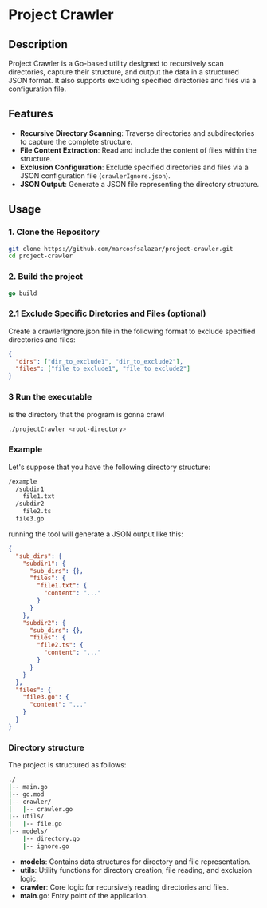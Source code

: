# Project Crawler

## Description
Project Crawler is a Go-based utility designed to recursively scan directories, capture their structure, and output the data in a structured JSON format. It also supports excluding specified directories and files via a configuration file.

## Features
- **Recursive Directory Scanning**: Traverse directories and subdirectories to capture the complete structure.
- **File Content Extraction**: Read and include the content of files within the structure.
- **Exclusion Configuration**: Exclude specified directories and files via a JSON configuration file (`crawlerIgnore.json`).
- **JSON Output**: Generate a JSON file representing the directory structure.

## Usage


### 1. Clone the Repository
```sh
git clone https://github.com/marcosfsalazar/project-crawler.git
cd project-crawler
```

### 2. Build the project
```go
go build
```

### 2.1 Exclude Specific Diretories and Files (optional)

Create a crawlerIgnore.json file in the following format to exclude specified directories and files:
```json
{
  "dirs": ["dir_to_exclude1", "dir_to_exclude2"],
  "files": ["file_to_exclude1", "file_to_exclude2"]
}
```

### 3 Run the executable
<root-directory> is the directory that the program is gonna crawl
```sh
./projectCrawler <root-directory>
```

### Example

Let's suppose that you have the following directory structure:
```sh
/example
  /subdir1
    file1.txt
  /subdir2
    file2.ts
  file3.go
```

running the tool will generate a JSON output like this:

```json
{
  "sub_dirs": {
    "subdir1": {
      "sub_dirs": {},
      "files": {
        "file1.txt": {
          "content": "..."
        }
      }
    },
    "subdir2": {
      "sub_dirs": {},
      "files": {
        "file2.ts": {
          "content": "..."
        }
      }
    }
  },
  "files": {
    "file3.go": {
      "content": "..."
    }
  }
}
```

### Directory structure

The project is structured as follows:
```bash
./
|-- main.go
|-- go.mod
|-- crawler/
|   |-- crawler.go
|-- utils/
|   |-- file.go
|-- models/
    |-- directory.go
    |-- ignore.go

```
- **models**: Contains data structures for directory and file representation.
- **utils**: Utility functions for directory creation, file reading, and exclusion logic.
- **crawler**: Core logic for recursively reading directories and files.
- **main**.go: Entry point of the application.
